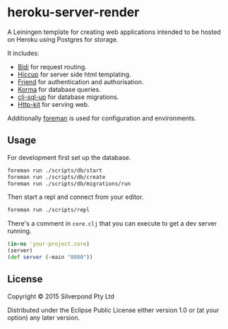 # heroku-server-render

A Leiningen template for creating web applications intended to be hosted on
Heroku using Postgres for storage.

It includes:

* [Bidi][bidi] for request routing.
* [Hiccup][hiccup] for server side html templating.
* [Friend][friend] for authentication and authorisation.
* [Korma][korma] for database queries.
* [clj-sql-up][cljsqlup] for database migrations.
* [Http-kit][httpkit] for serving web.

Additionally [foreman][foreman] is used for configuration and environments.

## Usage

For development first set up the database.

```sh
foreman run ./scripts/db/start
foreman run ./scripts/db/create
foreman run ./scripts/db/migrations/run
```

Then start a repl and connect from your editor.

```sh
foreman run ./scripts/repl
```

There's a comment in `core.clj` that you can execute to get a dev server
running.

```clojure
(in-ns 'your-project.core)
(server)
(def server (-main "8080"))
```

## License

Copyright © 2015 Silverpond Pty Ltd

Distributed under the Eclipse Public License either version 1.0 or (at
your option) any later version.

[bidi]: https://github.com/juxt/bidi
[hiccup]: https://github.com/weavejester/hiccup
[friend]: https://github.com/cemerick/friend
[korma]: http://sqlkorma.com/
[cljsqlup]: https://github.com/ckuttruff/clj-sql-up
[httpkit]: http://www.http-kit.org/
[foreman]: http://ddollar.github.io/foreman/

